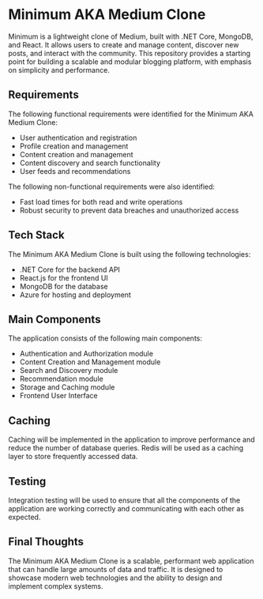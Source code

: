 # Minimum AKA Medium Clone

Minimum is a lightweight clone of Medium, built with .NET Core, MongoDB, and React. It allows users to create and manage content, discover new posts, and interact with the community. This repository provides a starting point for building a scalable and modular blogging platform, with emphasis on simplicity and performance.

## Requirements

The following functional requirements were identified for the Minimum AKA Medium Clone:

- User authentication and registration
- Profile creation and management
- Content creation and management
- Content discovery and search functionality
- User feeds and recommendations

The following non-functional requirements were also identified:

- Fast load times for both read and write operations
- Robust security to prevent data breaches and unauthorized access

## Tech Stack

The Minimum AKA Medium Clone is built using the following technologies:

- .NET Core for the backend API
- React.js for the frontend UI
- MongoDB for the database
- Azure for hosting and deployment

## Main Components

The application consists of the following main components:

- Authentication and Authorization module
- Content Creation and Management module
- Search and Discovery module
- Recommendation module
- Storage and Caching module
- Frontend User Interface

## Caching

Caching will be implemented in the application to improve performance and reduce the number of database queries. Redis will be used as a caching layer to store frequently accessed data.

## Testing

Integration testing will be used to ensure that all the components of the application are working correctly and communicating with each other as expected.

## Final Thoughts

The Minimum AKA Medium Clone is a scalable, performant web application that can handle large amounts of data and traffic. It is designed to showcase modern web technologies and the ability to design and implement complex systems.
